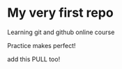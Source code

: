 # My very first repo
Learning git and github online course

Practice makes perfect!

add this PULL too!
